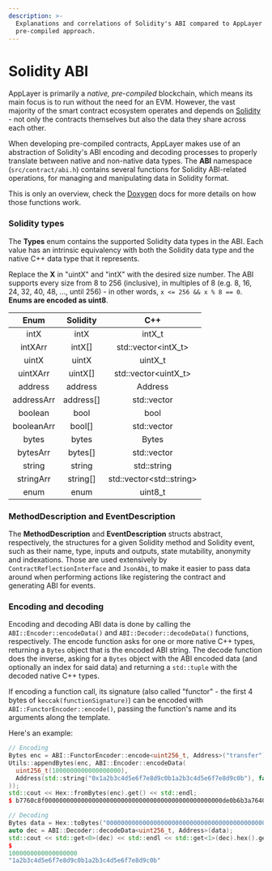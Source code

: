 ```yaml
---
description: >-
  Explanations and correlations of Solidity's ABI compared to AppLayer's
  pre-compiled approach.
---
```


# Solidity ABI

AppLayer is primarily a _native, pre-compiled_ blockchain, which means its main focus is to run without the need for an EVM. However, the vast majority of the smart contract ecosystem operates and depends on [Solidity](https://docs.soliditylang.org/en/latest) - not only the contracts themselves but also the data they share across each other.

When developing pre-compiled contracts, AppLayer makes use of an abstraction of Solidity's ABI encoding and decoding processes to properly translate between native and non-native data types. The **ABI** namespace (`src/contract/abi.h`) contains several functions for Solidity ABI-related operations, for managing and manipulating data in Solidity format.

This is only an overview, check the [Doxygen](https://doxygen.nl) docs for more details on how those functions work.

### Solidity types

The **Types** enum contains the supported Solidity data types in the ABI. Each value has an intrinsic equivalency with both the Solidity data type and the native C++ data type that it represents.

Replace the **X** in "uintX" and "intX" with the desired size number. The ABI supports every size from 8 to 256 (inclusive), in multiples of 8 (e.g. 8, 16, 24, 32, 40, 48, ..., until 256) - in other words, `x <= 256 && x % 8 == 0`. **Enums are encoded as uint8**.

|    Enum    |  Solidity  |            C++            |
| :--------: | :--------: | :-----------------------: |
|    intX    |    intX    |          intX\_t          |
|   intXArr  |   intX\[]  |   std::vector\<intX\_t>   |
|    uintX   |    uintX   |          uintX\_t         |
|  uintXArr  |  uintX\[]  |   std::vector\<uintX\_t>  |
|   address  |   address  |          Address          |
| addressArr | address\[] |        std::vector        |
|   boolean  |    bool    |            bool           |
| booleanArr |   bool\[]  |        std::vector        |
|    bytes   |    bytes   |           Bytes           |
|  bytesArr  |  bytes\[]  |        std::vector        |
|   string   |   string   |        std::string        |
|  stringArr |  string\[] | std::vector\<std::string> |
|    enum    |    enum    |          uint8\_t         |

### MethodDescription and EventDescription

The **MethodDescription** and **EventDescription** structs abstract, respectively, the structures for a given Solidity method and Solidity event, such as their name, type, inputs and outputs, state mutability, anonymity and indexations. Those are used extensively by `ContractReflectionInterface` and `JsonAbi`, to make it easier to pass data around when performing actions like registering the contract and generating ABI for events.

### Encoding and decoding

Encoding and decoding ABI data is done by calling the `ABI::Encoder::encodeData()` and `ABI::Decoder::decodeData()` functions, respectively. The encode function asks for one or more native C++ types, returning a `Bytes` object that is the encoded ABI string. The decode function does the inverse, asking for a `Bytes` object with the ABI encoded data (and optionally an index for said data) and returning a `std::tuple` with the decoded native C++ types.

If encoding a function call, its signature (also called "functor" - the first 4 bytes of `keccak(functionSignature)`) can be encoded with `ABI::FunctorEncoder::encode()`, passing the function's name and its arguments along the template.

Here's an example:

```cpp
// Encoding
Bytes enc = ABI::FunctorEncoder::encode<uint256_t, Address>("transfer").asBytes();
Utils::appendBytes(enc, ABI::Encoder::encodeData(
  uint256_t(1000000000000000000),
  Address(std::string("0x1a2b3c4d5e6f7e8d9c0b1a2b3c4d5e6f7e8d9c0b"), false)
));
std::cout << Hex::fromBytes(enc).get() << std::endl;
$ b7760c8f0000000000000000000000000000000000000000000000000de0b6b3a76400000000000000000000000000001a2b3c4d5e6f7e8d9c0b1a2b3c4d5e6f7e8d9c0b

// Decoding
Bytes data = Hex::toBytes("0000000000000000000000000000000000000000000000000de0b6b3a76400000000000000000000000000001a2b3c4d5e6f7e8d9c0b1a2b3c4d5e6f7e8d9c0b");
auto dec = ABI::Decoder::decodeData<uint256_t, Address>(data);
std::cout << std::get<0>(dec) << std::endl << std::get<1>(dec).hex().get() << std::endl;
$
1000000000000000000
"1a2b3c4d5e6f7e8d9c0b1a2b3c4d5e6f7e8d9c0b"
```
